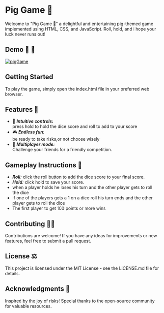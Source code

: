 # Pig Game 🎲
Welcome to "Pig Game 🐷" a delightful and entertaining pig-themed game implemented using HTML, CSS, and JavaScript. Roll, hold, and i hope your luck never runs out!

## Demo 🍇 🐙
<a href='https://darthdevv.github.io/Pig-Game/'><img src='images/Screenshot 2024-01-05 at 3.57.24 AM.png' alt='pigGame'></a>


## Getting Started
To play the game, simply open the index.html file in your preferred web browser. 

## Features 💠
- 🐷 ***Intuitive controls:***<br> press hold to hold the dice score and roll to add to your score<br>
- 🎮 ***Endless fun:***<br> be ready to take risks,or not choose wisely<br>
- 🤝 ***Multiplayer mode:***<br> 
Challenge your friends for a friendly competition.

## Gameplay Instructions 🧩
- ***Roll:*** click the roll button to add the dice score to your final score.
- ***Hold:*** click hold to save your score.
- when a player holds he loses his turn and the other player gets to roll the dice
- If one of the players gets a 1 on a dice roll his turn ends and the other player gets to roll the dice
- The first player to get 100 points or more wins 

## Contributing 🤝🏻
Contributions are welcome! If you have any ideas for improvements or new features, feel free to submit a pull request.

## License ⚖️
This project is licensed under the MIT License - see the LICENSE.md file for details.

## Acknowledgments 💭
Inspired by the joy of risks!
Special thanks to the open-source community for valuable resources.
